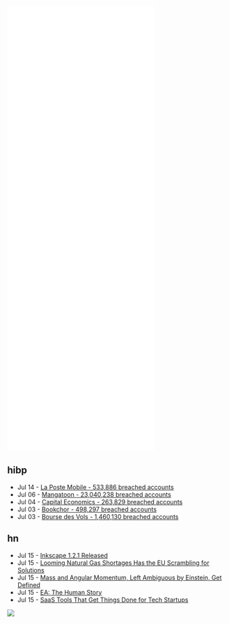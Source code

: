 ![Metrics](https://raw.githubusercontent.com/phixion/phixion/master/metrics.svg)

## hibp

<!--
for https://github.com/phixion/phixion/blob/main/.github/workflows/feeds.yml
-->
<!--START_SECTION:haveibeenpwnd-->
- Jul 14 - [La Poste Mobile - 533,886 breached accounts](https://haveibeenpwned.com/PwnedWebsites#LaPosteMobile)
- Jul 06 - [Mangatoon - 23,040,238 breached accounts](https://haveibeenpwned.com/PwnedWebsites#Mangatoon)
- Jul 04 - [Capital Economics - 263,829 breached accounts](https://haveibeenpwned.com/PwnedWebsites#CapialEconomics)
- Jul 03 - [Bookchor - 498,297 breached accounts](https://haveibeenpwned.com/PwnedWebsites#Bookchor)
- Jul 03 - [Bourse des Vols - 1,460,130 breached accounts](https://haveibeenpwned.com/PwnedWebsites#BourseDesVols)
<!--END_SECTION:haveibeenpwnd-->

## hn

<!--
for https://github.com/phixion/phixion/blob/main/.github/workflows/feeds.yml
-->
<!--START_SECTION:hn-->
- Jul 15 - [Inkscape 1.2.1 Released](https://inkscape.org/news/2022/07/14/important-release-inkscape-version-121-fixes-data/)
- Jul 15 - [Looming Natural Gas Shortages Has the EU Scrambling for Solutions](https://www.spiegel.de/international/europe/a-stress-test-for-solidarity-looming-natural-gas-shortages-has-the-eu-scrambling-for-solutions-a-c3e1cdb9-e11b-4f7a-bdbc-f252e1ebe013)
- Jul 15 - [Mass and Angular Momentum, Left Ambiguous by Einstein, Get Defined](https://www.quantamagazine.org/mass-and-angular-momentum-left-ambiguous-by-einstein-get-defined-20220713/)
- Jul 15 - [EA: The Human Story](https://ea-spouse.livejournal.com/274.html)
- Jul 15 - [SaaS Tools That Get Things Done for Tech Startups](https://juicefs.com/blog/en/posts/saas-tools-that-get-things-done-for-tech-startups/)
<!--END_SECTION:hn-->

<!--
for https://yhype.me
-->
![](https://hit.yhype.me/github/profile?user_id=13013670)
